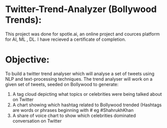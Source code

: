 # Twitter-Trend-Analyzer (Bollywood Trends):
   This project was done for spotle.ai, an online project and cources platform for AI, ML , DL. I have recieved a certificate of completion.
   
# Objective:
   To build a twitter trend analyser which will analyse a set of tweets using NLP and text-processing techniques. The trend analyser will work on a given set of tweets, seeded on Bollywood to generate:
   
   1. A tag cloud depicting what topics or celebrities were being talked about on Twitter
   2. A chart showing which hashtag related to Bollywood trended (Hashtags are words or phrases beginning with # eg #ShahrukhKhan
   3. A share of voice chart to show which celebrities dominated conversation on Twitter
